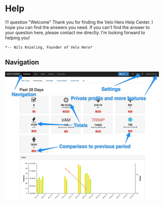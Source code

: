 # Help

!!! question "Welcome"
    Thank you for finding the Velo Hero Help Center. I hope you can find the answers you need. If you can't find the answer to your question here, please contact me directly. I'm looking forward to helping you!

    *-- Nils Knieling, Founder of Velo Hero*

## Navigation

![Screenshot Dashboard](img/Dashboard-Velo-Hero.jpg)
